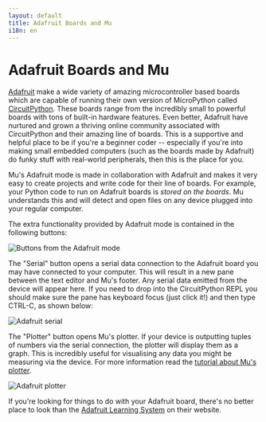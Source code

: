 ```yaml
---
layout: default
title: Adafruit Boards and Mu
i18n: en
---
```


# Adafruit Boards and Mu

[Adafruit](http://adafruit.com/) make a wide variety of amazing microcontroller
based boards which are capable of running their own version of MicroPython
called [CircuitPython](https://www.adafruit.com/circuitpython). These boards
range from the incredibly small to powerful boards with tons of built-in
hardware features. Even better, Adafruit have nurtured and grown a thriving
online community associated with CircuitPython and their amazing line of
boards. This is a supportive and helpful place to be if you're a beginner
coder -- especially if you're into making small embedded computers (such as the
boards made by Adafruit) do funky stuff with real-world peripherals, then this
is the place for you.

Mu's Adafruit mode is made in collaboration with Adafruit and makes it very
easy to create projects and write code for their line of boards. For example,
your Python code to run on Adafruit boards is *stored on the boards*. Mu
understands this and will detect and open files on any device plugged into your
regular computer.

The extra functionality provided by Adafruit mode is contained in the following
buttons:

<div class="row">
  <img src="/img/en/tutorials/adafruit_buttons.png" alt="Buttons from the Adafruit mode" class="img-responsive center-block img-rounded movie"/>
  <br/>
</div>

The "Serial" button opens a serial data connection to the Adafruit board you
may have connected to your computer. This will result in a new pane between the
text editor and Mu's footer. Any serial data emitted from the device will
appear here. If you need to drop into the CircuitPython REPL you should make
sure the pane has keyboard focus (just click it!) and then type CTRL-C, as
shown below:

<div class="row">
  <img src="/img/en/tutorials/adafruit_serial.gif" alt="Adafruit serial" class="img-responsive center-block img-rounded movie"/>
  <br/>
</div>

The "Plotter" button opens Mu's plotter. If your device is outputting tuples
of numbers via the serial connection, the plotter will display them as a
graph. This is incredibly useful for visualising any data you might be
measuring via the device. For more information read the
[tutorial about Mu's plotter](plotter).

<div class="row">
  <img src="/img/en/tutorials/adafruit_plotter.gif" alt="Adafruit plotter" class="img-responsive center-block img-rounded movie"/>
  <br/>
</div>

If you're looking for things to do with your Adafruit board, there's no better
place to look than the
[Adafruit Learning System](https://learn.adafruit.com/category/circuitpython)
on their website.

